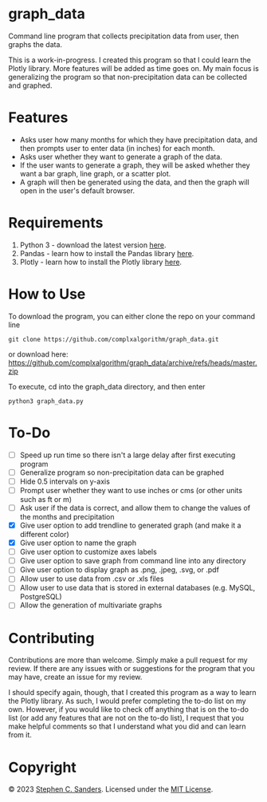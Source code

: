 # graph_data
Command line program that collects precipitation data from user, then graphs the data.

This is a work-in-progress. I created this program so that I could learn the Plotly library. More features will be added as time goes on. My main focus is generalizing the program so that non-precipitation data can be collected and graphed.

# Features
- Asks user how many months for which they have precipitation data, and then prompts user to enter data (in inches) for each month.
- Asks user whether they want to generate a graph of the data.
- If the user wants to generate a graph, they will be asked whether they want a bar graph, line graph, or a scatter plot.
- A graph will then be generated using the data, and then the graph will open in the user's default browser.

# Requirements
1. Python 3 - download the latest version [here](https://www.python.org/downloads/).
2. Pandas - learn how to install the Pandas library [here](https://pandas.pydata.org/docs/getting_started/install.html).
3. Plotly - learn how to install the Plotly library [here](https://plotly.com/python/getting-started/#installation).

# How to Use
To download the program, you can either clone the repo on your command line
```
git clone https://github.com/complxalgorithm/graph_data.git
```
or download here: https://github.com/complxalgorithm/graph_data/archive/refs/heads/master.zip

To execute, cd into the graph_data directory, and then enter
```
python3 graph_data.py
```

# To-Do
- [ ] Speed up run time so there isn't a large delay after first executing program
- [ ] Generalize program so non-precipitation data can be graphed
- [ ] Hide 0.5 intervals on y-axis
- [ ] Prompt user whether they want to use inches or cms (or other units such as ft or m)
- [ ] Ask user if the data is correct, and allow them to change the values of the months and precipitation
- [X] Give user option to add trendline to generated graph (and make it a different color)
- [X] Give user option to name the graph
- [ ] Give user option to customize axes labels
- [ ] Give user option to save graph from command line into any directory
- [ ] Give user option to display graph as .png, .jpeg, .svg, or .pdf
- [ ] Allow user to use data from .csv or .xls files
- [ ] Allow user to use data that is stored in external databases (e.g. MySQL, PostgreSQL)
- [ ] Allow the generation of multivariate graphs

# Contributing
Contributions are more than welcome. Simply make a pull request for my review. If there are any issues with or suggestions for the program that you may have, create an issue for my review.

I should specify again, though, that I created this program as a way to learn the Plotly library. As such, I would prefer completing the to-do list on my own. However, if you would like to check off anything that is on the to-do list (or add any features that are not on the to-do list), I request that you make helpful comments so that I understand what you did and can learn from it.

# Copyright
&copy; 2023 [Stephen C. Sanders](https://stephensanders.me). Licensed under the <a href="https://github.com/complxalgorithm/graph_data/blob/master/LICENSE">MIT License</a>.
